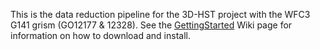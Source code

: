 This is the data reduction pipeline for the 3D-HST project with the WFC3 G141 grism (GO12177 & 12328).  See the [GettingStarted](GettingStarted.md) Wiki page for information on how to download and install.